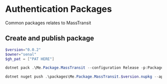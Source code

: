# Authentication Packages
Common packages relates to MassTransit

## Create and publish package
```powershell
$version="0.0.2"
$owner="senal"
$gh_pat = ["PAT HERE"]

dotnet pack .\Me.Package.MassTransit --configuration Release -p:PackageVersion=$version -p:RepositoryUrl=https://github.com/$owner/mypackages -o .\packages

dotnet nuget push .\packages\Me.Package.MassTransit.$version.nupkg --api-key $gh_pat --source "https://nuget.pkg.github.com/$owner/index.json"
```